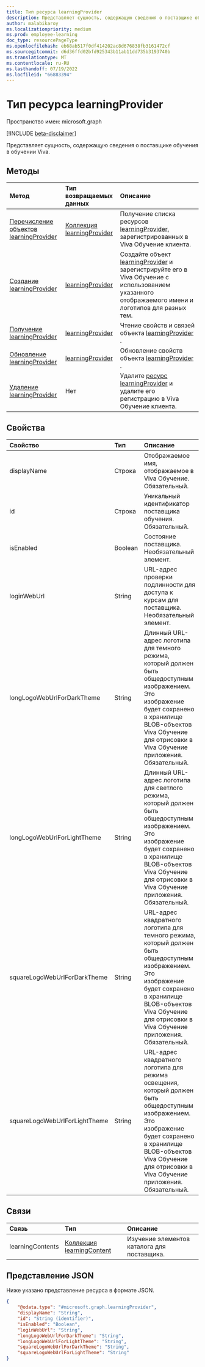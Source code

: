 ```yaml
---
title: Тип ресурса learningProvider
description: Представляет сущность, содержащую сведения о поставщике обучения.
author: malabikaroy
ms.localizationpriority: medium
ms.prod: employee-learning
doc_type: resourcePageType
ms.openlocfilehash: eb68ab517f0df414202ac8d676838fb3161472cf
ms.sourcegitcommit: d6d36ffd02bfd925343b11ab11dd735b3193740b
ms.translationtype: MT
ms.contentlocale: ru-RU
ms.lasthandoff: 07/19/2022
ms.locfileid: "66883394"
---
```

# <a name="learningprovider-resource-type"></a>Тип ресурса learningProvider

Пространство имен: microsoft.graph

[!INCLUDE [beta-disclaimer](../../includes/beta-disclaimer.md)]

Представляет сущность, содержащую сведения о поставщике обучения в обучении Viva.

## <a name="methods"></a>Методы
|Метод|Тип возвращаемых данных|Описание|
|:---|:---|:---|
|[Перечисление объектов learningProvider](../api/employeeexperience-list-learningproviders.md)|[Коллекция learningProvider](../resources/learningprovider.md)|Получение списка ресурсов [learningProvider](../resources/learningprovider.md), зарегистрированных в Viva Обучение клиента.|
|[Создание learningProvider](../api/employeeexperience-post-learningproviders.md)|[learningProvider](../resources/learningprovider.md)|Создайте объект [learningProvider](../resources/learningprovider.md) и зарегистрируйте его в Viva Обучение с использованием указанного отображаемого имени и логотипов для разных тем.|
|[Получение learningProvider](../api/learningprovider-get.md)|[learningProvider](../resources/learningprovider.md)|Чтение свойств и связей объекта [learningProvider](../resources/learningprovider.md) .|
|[Обновление learningProvider](../api/learningprovider-update.md)|[learningProvider](../resources/learningprovider.md)|Обновление свойств объекта [learningProvider](../resources/learningprovider.md) .|
|[Удаление learningProvider](../api/employeeexperience-delete-learningproviders.md)|Нет|Удалите [ресурс learningProvider](../resources/learningprovider.md) и удалите его регистрацию в Viva Обучение клиента.|

## <a name="properties"></a>Свойства
|Свойство|Тип|Описание|
|:---|:---|:---|
|displayName|Строка|Отображаемое имя, отображаемое в Viva Обучение. Обязательный.|
|id|Строка|Уникальный идентификатор поставщика обучения. Обязательный.|
|isEnabled|Boolean|Состояние поставщика. Необязательный элемент.|
|loginWebUrl|String|URL-адрес проверки подлинности для доступа к курсам для поставщика. Необязательный элемент.|
|longLogoWebUrlForDarkTheme|String|Длинный URL-адрес логотипа для темного режима, который должен быть общедоступным изображением. Это изображение будет сохранено в хранилище BLOB-объектов Viva Обучение для отрисовки в Viva Обучение приложения. Обязательный.|
|longLogoWebUrlForLightTheme|String|Длинный URL-адрес логотипа для светлого режима, который должен быть общедоступным изображением. Это изображение будет сохранено в хранилище BLOB-объектов Viva Обучение для отрисовки в Viva Обучение приложения. Обязательный.|
|squareLogoWebUrlForDarkTheme|String|URL-адрес квадратного логотипа для темного режима, который должен быть общедоступным изображением. Это изображение будет сохранено в хранилище BLOB-объектов Viva Обучение для отрисовки в Viva Обучение приложения. Обязательный.|
|squareLogoWebUrlForLightTheme|String|URL-адрес квадратного логотипа для режима освещения, который должен быть общедоступным изображением. Это изображение будет сохранено в хранилище BLOB-объектов Viva Обучение для отрисовки в Viva Обучение приложения. Обязательный.|

## <a name="relationships"></a>Связи
|Связь|Тип|Описание|
|:---|:---|:---|
|learningContents|[Коллекция learningContent](../resources/learningcontent.md)|Изучение элементов каталога для поставщика.|

## <a name="json-representation"></a>Представление JSON
Ниже указано представление ресурса в формате JSON.
<!-- {
  "blockType": "resource",
  "keyProperty": "id",
  "@odata.type": "microsoft.graph.learningProvider",
  "openType": false
}
-->
``` json
{
    "@odata.type": "#microsoft.graph.learningProvider",
    "displayName": "String",
    "id": "String (identifier)",
    "isEnabled": "Boolean",
    "loginWebUrl": "String",
    "longLogoWebUrlForDarkTheme": "String",
    "longLogoWebUrlForLightTheme": "String",
    "squareLogoWebUrlForDarkTheme": "String",
    "squareLogoWebUrlForLightTheme": "String"
}
```

